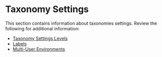 # Taxonomy Settings

This section contains information about taxonomies settings. Review the following for additional
information:

- [Taxonomy Settings Levels](/docs/dataclassification/5.6.2/ndc/taxonomies/settings_levels.md)
- [Labels](/docs/dataclassification/5.6.2/ndc/taxonomies/labels.md)
- [Multi-User Environments](/docs/dataclassification/5.6.2/ndc/taxonomies/multi-user_environments.md)
